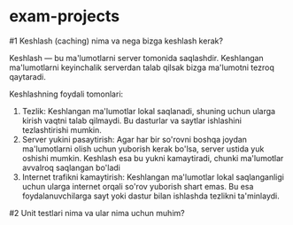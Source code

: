 # exam-projects

#1
Keshlash (caching) nima va nega bizga keshlash kerak?

   Keshlash  — bu ma'lumotlarni server tomonida saqlashdir.
   Keshlangan  ma'lumotlarni keyinchalik serverdan talab qilsak bizga ma'lumotni tezroq qaytaradi.

Keshlashning foydali tomonlari:
   1. Tezlik: Keshlangan ma'lumotlar lokal saqlanadi, shuning uchun ularga kirish vaqtni talab qilmaydi.
      Bu dasturlar va saytlar ishlashini tezlashtirishi mumkin.
   2. Server yukini pasaytirish: Agar har bir so'rovni boshqa joydan ma'lumotlarni
      olish uchun yuborish kerak bo'lsa, server ustida yuk oshishi mumkin.
      Keshlash esa bu yukni kamaytiradi, chunki ma'lumotlar avvalroq saqlangan bo'ladi
   3. Internet trafikni kamaytirish: Keshlangan ma'lumotlar lokal saqlanganligi uchun
      ularga internet orqali so'rov yuborish shart emas.
      Bu esa foydalanuvchilarga sayt yoki dastur bilan ishlashda tezlikni ta'minlaydi.

#2 
Unit testlari nima va ular nima uchun muhim?
